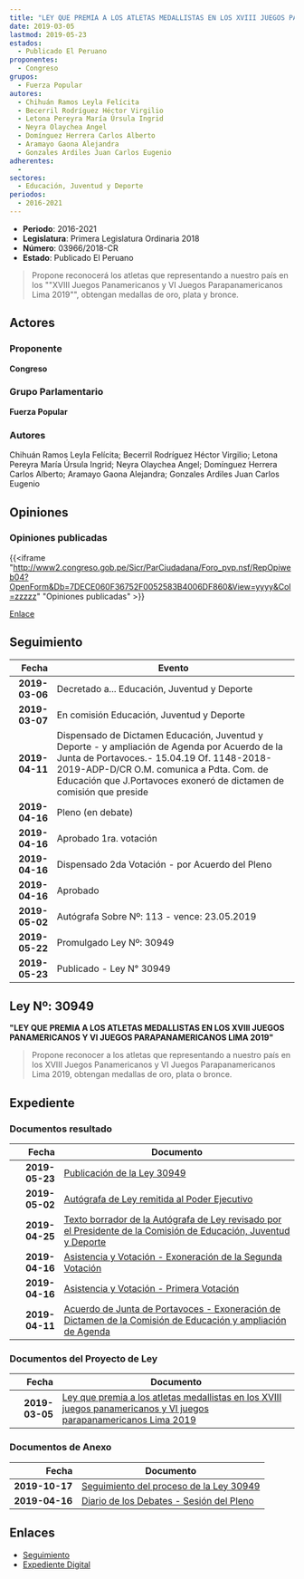 ```yaml
---
title: "LEY QUE PREMIA A LOS ATLETAS MEDALLISTAS EN LOS XVIII JUEGOS PANAMERICANOS Y VI JUEGOS PARAPANAMERICANOS LIMA 2019"
date: 2019-03-05
lastmod: 2019-05-23
estados: 
  - Publicado El Peruano
proponentes: 
  - Congreso
grupos: 
  - Fuerza Popular
autores: 
  - Chihuán Ramos Leyla Felícita
  - Becerril Rodríguez Héctor Virgilio
  - Letona Pereyra María Úrsula Ingrid
  - Neyra Olaychea Angel
  - Domínguez Herrera Carlos Alberto
  - Aramayo Gaona Alejandra
  - Gonzales Ardiles Juan Carlos Eugenio
adherentes: 
  - 
sectores: 
  - Educación, Juventud y Deporte
periodos: 
  - 2016-2021
---
```


- **Periodo**: 2016-2021
- **Legislatura**: Primera Legislatura Ordinaria 2018
- **Número**: 03966/2018-CR
- **Estado**: Publicado El Peruano

> Propone reconocerá los atletas que representando a nuestro país en los ""XVIII Juegos Panamericanos y VI Juegos Parapanamericanos Lima 2019"", obtengan medallas de oro, plata y bronce.


## Actores

### Proponente

**Congreso**

### Grupo Parlamentario

**Fuerza Popular**

### Autores

Chihuán Ramos Leyla Felícita; Becerril Rodríguez Héctor Virgilio; Letona Pereyra María Úrsula Ingrid; Neyra Olaychea Angel; Domínguez Herrera Carlos Alberto; Aramayo Gaona Alejandra; Gonzales Ardiles Juan Carlos Eugenio


## Opiniones

### Opiniones publicadas

{{<iframe "http://www2.congreso.gob.pe/Sicr/ParCiudadana/Foro_pvp.nsf/RepOpiweb04?OpenForm&Db=7DECE060F36752F0052583B4006DF860&View=yyyy&Col=zzzzz" "Opiniones publicadas" >}}

[Enlace](http://www2.congreso.gob.pe/Sicr/ParCiudadana/Foro_pvp.nsf/RepOpiweb04?OpenForm&Db=7DECE060F36752F0052583B4006DF860&View=yyyy&Col=zzzzz)

## Seguimiento

| Fecha | Evento |
|------:|--------|
| **2019-03-06** | Decretado a... Educación, Juventud y Deporte|
| **2019-03-07** | En comisión Educación, Juventud y Deporte|
| **2019-04-11** | Dispensado de Dictamen Educación, Juventud y Deporte - y ampliación de Agenda por Acuerdo de la Junta de Portavoces.- 15.04.19 Of. 1148-2018-2019-ADP-D/CR O.M. comunica a Pdta. Com. de Educación que J.Portavoces exoneró de dictamen de comisión que preside|
| **2019-04-16** | Pleno (en debate)|
| **2019-04-16** | Aprobado 1ra. votación|
| **2019-04-16** | Dispensado 2da Votación - por Acuerdo del Pleno|
| **2019-04-16** | Aprobado|
| **2019-05-02** | Autógrafa Sobre Nº: 113 - vence: 23.05.2019|
| **2019-05-22** | Promulgado Ley Nº: 30949|
| **2019-05-23** | Publicado - Ley N° 30949|

## Ley Nº: 30949

**"LEY QUE PREMIA A LOS ATLETAS MEDALLISTAS EN LOS XVIII JUEGOS PANAMERICANOS Y VI JUEGOS PARAPANAMERICANOS LIMA 2019"**

> Propone reconocer a los atletas que representando a nuestro país en los XVIII Juegos Panamericanos y VI Juegos Parapanamericanos Lima 2019, obtengan medallas de oro, plata o bronce.


## Expediente


### Documentos resultado

| Fecha | Documento |
|------:|--------|
| **2019-05-23** | [Publicación de la Ley 30949](http://www.leyes.congreso.gob.pe/Documentos/2016_2021/ADLP/Normas_Legales/30949-LEY.pdf) |
| **2019-05-02** | [Autógrafa de Ley remitida al Poder Ejecutivo](http://www.leyes.congreso.gob.pe/Documentos/2016_2021/ADLP/Texto_Aprobado/AU0396620190502.pdf) |
| **2019-04-25** | [Texto borrador de la Autógrafa de Ley revisado por el Presidente de la Comisión de Educación, Juventud y Deporte](http://www.leyes.congreso.gob.pe/Documentos/2016_2021/Texto_Borrador_de_Autografa/BAU0396620190425.pdf) |
| **2019-04-16** | [Asistencia y Votación - Exoneración de la Segunda Votación](http://www.leyes.congreso.gob.pe/Documentos/2016_2021/Asistencia_y_Votacion/Proyectos_de_Ley/Exoneracion_de_Segunda_Votacion/ESV0396620190411.pdf) |
| **2019-04-16** | [Asistencia y Votación - Primera Votación](http://www.leyes.congreso.gob.pe/Documentos/2016_2021/Asistencia_y_Votacion/Proyectos_de_Ley/AV0396620190416.pdf) |
| **2019-04-11** | [Acuerdo de Junta de Portavoces - Exoneración de Dictamen de la Comisión de Educación y ampliación de Agenda](http://www.leyes.congreso.gob.pe/Documentos/2016_2021/Acuerdos/Junta_Portavoces/AJP_PL03966_20190411.pdf) |

### Documentos del Proyecto de Ley

| Fecha | Documento |
|------:|--------|
| **2019-03-05** | [Ley que premia a los atletas medallistas en los XVIII juegos panamericanos y VI juegos parapanamericanos Lima 2019](http://www.leyes.congreso.gob.pe/Documentos/2016_2021/Proyectos_de_Ley_y_de_Resoluciones_Legislativas/PL0396620190305.pdf) |

### Documentos de Anexo

| Fecha | Documento |
|------:|--------|
| **2019-10-17** | [Seguimiento del proceso de la Ley 30949](http://www.leyes.congreso.gob.pe/Documentos/2016_2021/Seguimiento_de_Proyectos_de_Ley/03966PL20191017.pdf) |
| **2019-04-16** | [Diario de los Debates - Sesión del Pleno](http://www2.congreso.gob.pe/Sicr/DiarioDebates/Publicad.nsf/SesionesPleno/05256D6E0073DFE9052583DF006177E0/$FILE/SLO-2018-6.pdf) |

## Enlaces 

- [Seguimiento](http://www2.congreso.gob.pe/Sicr/TraDocEstProc/CLProLey2016.nsf/f7fff46988ca05b1052578e100829cc7/cda2b624da5de13c052583ec00776696?OpenDocument)
- [Expediente Digital](http://www2.congreso.gob.pe/Sicr/TraDocEstProc/CLProLey2016.nsf/f7fff46988ca05b1052578e100829cc7/cda2b624da5de13c052583ec00776696?OpenDocument&Click=05257FB7005EB655.eb71d0cf91d8294e05256cdf006b5706/$Body/0.1C6C)
